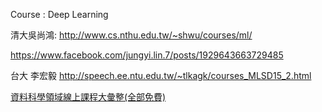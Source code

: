 Course : Deep Learning

清大吳尚鴻: http://www.cs.nthu.edu.tw/~shwu/courses/ml/

https://www.facebook.com/jungyi.lin.7/posts/1929643663729485


台大 李宏毅 
http://speech.ee.ntu.edu.tw/~tlkagk/courses_MLSD15_2.html

[資料科學領域線上課程大彙整(全部免費)](https://taweihuang.hpd.io/2016/11/12/%E8%B3%87%E6%96%99%E7%A7%91%E5%AD%B8%E9%A0%98%E5%9F%9F%E7%B7%9A%E4%B8%8A%E8%AA%B2%E7%A8%8B%E5%A4%A7%E5%BD%99%E6%95%B4%E5%85%A8%E9%83%A8%E5%85%8D%E8%B2%BB/)